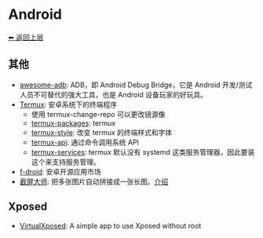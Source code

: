 # Android

[⬅︎ 返回上层](../#android)

## 其他

- [awesome-adb](https://github.com/mzlogin/awesome-adb): ADB，即 Android Debug Bridge，它是 Android 开发/测试人员不可替代的强大工具，也是 Android 设备玩家的好玩具。
- [Termux](https://github.com/termux/termux-app): 安卓系统下的终端程序
  - 使用 termux-change-repo 可以更改镜源像
  - [termux-packages](https://github.com/termux/termux-packages): termux
  - [termux-style](https://github.com/adi1090x/termux-style): 改变 termux 的终端样式和字体
  - [termux-api](https://github.com/termux/termux-api): 通过命令调用系统 API
  - [termux-services](https://github.com/termux/termux-services): termux 默认没有 systemd 这类服务管理器，因此要装这个来支持服务管理。
- [f-droid](https://www.f-droid.org/): 安卓开源应用市场
- [截屏大师](https://play.google.com/store/apps/details?id=pro.capture.screenshot&hl=zh&gl=US): 把多张图片自动拼接成一张长图。[介绍](https://github.com/just-talks/tech-talks/discussions/50)

## Xposed

- [VirtualXposed](https://github.com/android-hacker/VirtualXposed): A simple app to use Xposed without root
